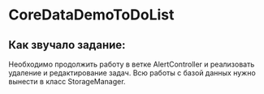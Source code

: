 # CoreDataDemoToDoList

## Как звучало задание:
Необходимо продолжить работу в ветке AlertController 
и реализовать удаление и редактирование задач. 
Всю работы с базой данных нужно вынести в класс StorageManager.
